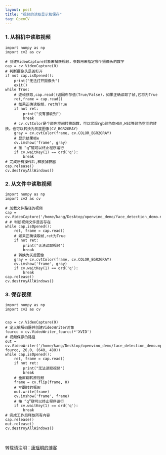 ```yaml
---
layout: post
title: "视频的读取显示和保存"
tag: OpenCV
---
```



### 1. 从相机中读取视频

    import numpy as np 
    import cv2 as cv 

    # 创建VideoCapture对象来捕获视频，参数用来指定哪个摄像头的数字
    cap = cv.VideoCapture(0)
    # 判断摄像头是否打开
    if not cap.isOpened():
        print("无法打开摄像头")
        exit()
    while True:
        # 逐帧获取,cap.read()返回布尔值(True/False)，如果正确读取了帧,它将为True
        ret,frame = cap.read()
        # 如果正确读取帧，ret为True
        if not ret:
            print("没有接收到")
            break
        # cv.cvtColor是个颜色空间转换函数，可以实现rgb颜色向HSV,HSI等颜色空间的转换，也可以转换为灰度图像(CV_BGR2GRAY)
        gray = cv.cvtColor(frame, cv.COLOR_BGR2GRAY)
        # 显示结果帧e
        cv.imshow('frame', gray)
        # 按 “q”键可以终止程序运行
        if cv.waitKey(1) == ord('q'):
            break
    # 完成所有操作后,释放捕获器
    cap.release()
    cv.destroyAllWindows()



### 2. 从文件中读取视频

    import numpy as np
    import cv2 as cv

    # 加载文件路径的视频
    cap = cv.VideoCapture('/home/kang/Desktop/openvino_demo/face_detection_demo.mp4')
    # # 判断视频文件是否存在
    while cap.isOpened():
        ret, frame = cap.read()
        # 如果正确读取帧,ret为True
        if not ret:
            print("无法读取视频")
            break
        # 转换为灰度图像
        gray = cv.cvtColor(frame, cv.COLOR_BGR2GRAY)
        cv.imshow('frame', gray)
        if cv.waitKey(1) == ord('q'):
            break
    cap.release()
    cv.destroyAllWindows()






### 3. 保存视频

    import numpy as np
    import cv2 as cv


    cap = cv.VideoCapture(0)
    # 定义编解码器并创建VideoWriter对象
    fourcc = cv.VideoWriter_fourcc(*'XVID')
    # 视频保存的路径
    out = cv.VideoWriter('/home/kang/Desktop/openvino_demo/face_detection_demo.mp4', fourcc, 20.0, (640, 480))
    while cap.isOpened():
        ret, frame = cap.read()
        if not ret:
            print("无法读取视频")
            break
        # 垂直翻转原视频
        frame = cv.flip(frame, 0)
        # 写翻转的框架
        out.write(frame)
        cv.imshow('frame', frame)
        # 按 “q”键可以终止程序运行
        if cv.waitKey(1) == ord('q'):
            break
    # 完成工作后释放所有内容
    cap.release()
    out.release()
    cv.destroyAllWindows()


<br>

转载请注明：[康瑶明的博客](https://luckykang.github.io) 

